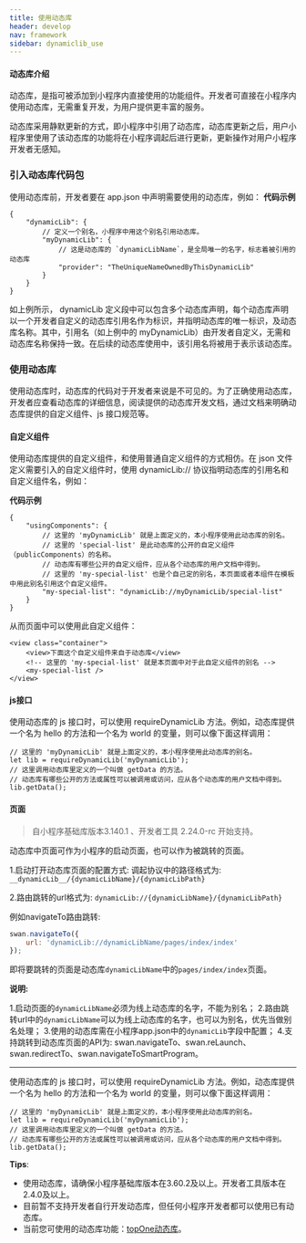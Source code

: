 ```yaml
---
title: 使用动态库
header: develop
nav: framework
sidebar: dynamiclib_use
---
```


#### 动态库介绍
动态库，是指可被添加到小程序内直接使用的功能组件。开发者可直接在小程序内使用动态库，无需重复开发，为用户提供更丰富的服务。

动态库采用静默更新的方式，即小程序中引用了动态库，动态库更新之后，用户小程序里使用了该动态库的功能将在小程序调起后进行更新，更新操作对用户小程序开发者无感知。

### 引入动态库代码包


使用动态库前，开发者要在 app.json 中声明需要使用的动态库，例如：
**代码示例**

```
{
    "dynamicLib": {
        // 定义一个别名，小程序中用这个别名引用动态库。
        "myDynamicLib": {
            // 这是动态库的 `dynamicLibName`，是全局唯一的名字，标志着被引用的动态库
            "provider": "TheUniqueNameOwnedByThisDynamicLib"
        }
    }
}
```
如上例所示， dynamicLib 定义段中可以包含多个动态库声明，每个动态库声明以一个开发者自定义的动态库引用名作为标识，并指明动态库的唯一标识，及动态库名称。其中，引用名（如上例中的 myDynamicLib）由开发者自定义，无需和动态库名称保持一致。在后续的动态库使用中，该引用名将被用于表示该动态库。

### 使用动态库
使用动态库时，动态库的代码对于开发者来说是不可见的。为了正确使用动态库，开发者应查看动态库的详细信息，阅读提供的动态库开发文档，通过文档来明确动态库提供的自定义组件、js 接口规范等。

#### 自定义组件
使用动态库提供的自定义组件，和使用普通自定义组件的方式相仿。在 json 文件定义需要引入的自定义组件时，使用 dynamicLib:// 协议指明动态库的引用名和自定义组件名，例如：

**代码示例**

```
{
    "usingComponents": {
        // 这里的 'myDynamicLib' 就是上面定义的，本小程序使用此动态库的别名。
        // 这里的 'special-list' 是此动态库的公开的自定义组件（publicComponents）的名称。
        // 动态库有哪些公开的自定义组件，应从各个动态库的用户文档中得到。
        // 这里的 'my-special-list' 也是个自己定的别名，本页面或者本组件在模板中用此别名引用这个自定义组件。
        "my-special-list": "dynamicLib://myDynamicLib/special-list"
    }
}
```
从而页面中可以使用此自定义组件：


```
<view class="container">
    <view>下面这个自定义组件来自于动态库</view>
    <!-- 这里的 'my-special-list' 就是本页面中对于此自定义组件的别名 -->
    <my-special-list />
</view>
```

#### js接口

使用动态库的 js 接口时，可以使用 requireDynamicLib 方法。例如，动态库提供一个名为 hello 的方法和一个名为 world 的变量，则可以像下面这样调用：

```
// 这里的 'myDynamicLib' 就是上面定义的，本小程序使用此动态库的别名。
let lib = requireDynamicLib('myDynamicLib');
// 这里调用动态库里定义的一个叫做 getData 的方法。
// 动态库有哪些公开的方法或属性可以被调用或访问，应从各个动态库的用户文档中得到。
lib.getData();
```

#### 页面

> 自小程序基础库版本3.140.1 、开发者工具 2.24.0-rc 开始支持。

动态库中页面可作为小程序的启动页面，也可以作为被跳转的页面。

1.启动打开动态库页面的配置方式:
调起协议中的路径格式为: `__dynamicLib__/{dynamicLibName}/{dynamicLibPath}`

2.路由跳转的url格式为:
`dynamicLib://{dynamicLibName}/{dynamicLibPath}`

例如navigateTo路由跳转:

```js
swan.navigateTo({
    url: 'dynamicLib://dynamicLibName/pages/index/index'
});
```
即将要跳转的页面是动态库`dynamicLibName`中的`pages/index/index`页面。

**说明:**

1.启动页面的`dynamicLibName`必须为线上动态库的名字，不能为别名；
2.路由跳转url中的`dynamicLibName`可以为线上动态库的名字，也可以为别名，优先当做别名处理；
3.使用的动态库需在小程序app.json中的`dynamicLib`字段中配置；
4.支持跳转到动态库页面的API为: swan.navigateTo、swan.reLaunch、swan.redirectTo、swan.navigateToSmartProgram。

---

使用动态库的 js 接口时，可以使用 requireDynamicLib 方法。例如，动态库提供一个名为 hello 的方法和一个名为 world 的变量，则可以像下面这样调用：

```
// 这里的 'myDynamicLib' 就是上面定义的，本小程序使用此动态库的别名。
let lib = requireDynamicLib('myDynamicLib');
// 这里调用动态库里定义的一个叫做 getData 的方法。
// 动态库有哪些公开的方法或属性可以被调用或访问，应从各个动态库的用户文档中得到。
lib.getData();
```

**Tips**:

* 使用动态库，请确保小程序基础库版本在3.60.2及以上。开发者工具版本在2.4.0及以上。
* 目前暂不支持开发者自行开发动态库，但任何小程序开发者都可以使用已有动态库。
* 当前您可使用的动态库功能：[topOne动态库](https://smartprogram.baidu.com/docs/develop/framework/dynamiclib_topone/)。
